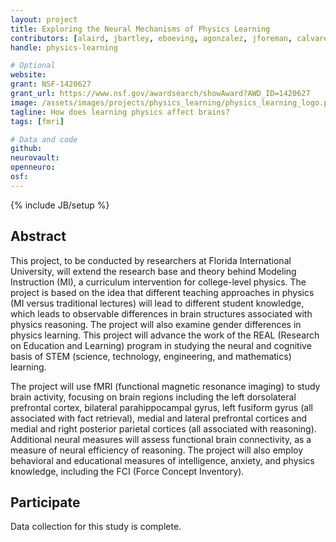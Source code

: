 ```yaml
---
layout: project
title: Exploring the Neural Mechanisms of Physics Learning
contributors: [alaird, jbartley, eboeving, agonzalez, jforeman, calvarez]
handle: physics-learning

# Optional
website:
grant: NSF-1420627
grant_url: https://www.nsf.gov/awardsearch/showAward?AWD_ID=1420627
image: /assets/images/projects/physics_learning/physics_learning_logo.png
tagline: How does learning physics affect brains?
tags: [fmri]

# Data and code
github:
neurovault:
openneuro:
osf:
---
```

{% include JB/setup %}

## Abstract

This project, to be conducted by researchers at Florida International University, will extend the research base and theory behind Modeling Instruction (MI), a curriculum intervention for college-level physics. The project is based on the idea that different teaching approaches in physics (MI versus traditional lectures) will lead to different student knowledge, which leads to observable differences in brain structures associated with physics reasoning. The project will also examine gender differences in physics learning. This project will advance the work of the REAL (Research on Education and Learning) program in studying the neural and cognitive basis of STEM (science, technology, engineering, and mathematics) learning.

The project will use fMRI (functional magnetic resonance imaging) to study brain activity, focusing on brain regions including the left dorsolateral prefrontal cortex, bilateral parahippocampal gyrus, left fusiform gyrus (all associated with fact retrieval), medial and lateral prefrontal cortices and medial and right posterior parietal cortices (all associated with reasoning). Additional neural measures will assess functional brain connectivity, as a measure of neural efficiency of reasoning. The project will also employ behavioral and educational measures of intelligence, anxiety, and physics knowledge, including the FCI (Force Concept Inventory).

## Participate

Data collection for this study is complete.
